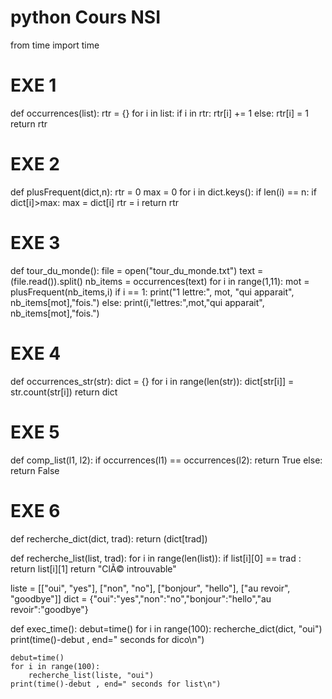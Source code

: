 # python Cours NSI


from time import time

# EXE 1
def occurrences(list):
    rtr = {}
    for i in list:
        if i in rtr:
            rtr[i] += 1
        else:
            rtr[i] = 1
    return rtr

# EXE 2
def plusFrequent(dict,n):
    rtr = 0
    max = 0
    for i in dict.keys():
        if len(i) == n:
            if dict[i]>max:
                max = dict[i]
                rtr = i
    return rtr

# EXE 3
def tour_du_monde():
    file = open("tour_du_monde.txt")
    text = (file.read()).split()
    nb_items = occurrences(text)
    for i in range(1,11):
        mot = plusFrequent(nb_items,i)
        if i == 1:
            print("1 lettre:", mot, "qui apparait", nb_items[mot],"fois.")
        else:
            print(i,"lettres:",mot,"qui apparait", nb_items[mot],"fois.")

# EXE 4
def occurrences_str(str):
    dict = {}
    for i in range(len(str)):
        dict[str[i]] = str.count(str[i])
    return dict

# EXE 5
def comp_list(l1, l2):
    if occurrences(l1) == occurrences(l2):
        return True
    else:
        return False

# EXE 6
def recherche_dict(dict, trad):
    return (dict[trad])

def recherche_list(list, trad):
    for i in range(len(list)):
        if list[i][0] == trad :
            return list[i][1]
    return "ClÃ© introuvable"

liste = [["oui", "yes"], ["non", "no"], ["bonjour", "hello"], ["au revoir", "goodbye"]]
dict = {"oui":"yes","non":"no","bonjour":"hello","au revoir":"goodbye"}

def exec_time():
    debut=time()
    for i in range(100):
        recherche_dict(dict, "oui")
    print(time()-debut , end=" seconds for dico\n")

    debut=time()
    for i in range(100):
        recherche_list(liste, "oui")
    print(time()-debut , end=" seconds for list\n")
